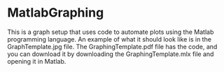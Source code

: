 # MatlabGraphing
This is a graph setup that uses code to automate plots using the Matlab programming language. 
An example of what it should look like is in the GraphTemplate.jpg file. 
The GraphingTemplate.pdf file has the code, and you can download it by downloading the GraphingTemplate.mlx file and opening it in Matlab.
